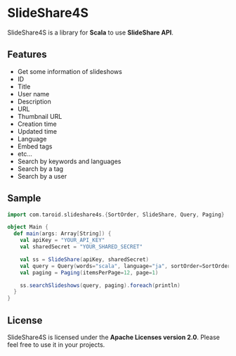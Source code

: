 # SlideShare4S

SlideShare4S is a library for **Scala** to use **SlideShare API**.

## Features

* Get some information of slideshows
 * ID
 * Title
 * User name
 * Description
 * URL
 * Thumbnail URL
 * Creation time
 * Updated time
 * Language
 * Embed tags
 * etc...
* Search by keywords and languages
* Search by a tag
* Search by a user

## Sample

```Scala
import com.taroid.slideshare4s.{SortOrder, SlideShare, Query, Paging}

object Main {
  def main(args: Array[String]) {
    val apiKey = "YOUR_API_KEY"
    val sharedSecret = "YOUR_SHARED_SECRET"

    val ss = SlideShare(apiKey, sharedSecret)
    val query = Query(words="scala", language="ja", sortOrder=SortOrder.LATEST)
    val paging = Paging(itemsPerPage=12, page=1)

    ss.searchSlideshows(query, paging).foreach(println)
  }
}
```

## License

SlideShare4S is licensed under the **Apache Licenses version 2.0**.
Please feel free to use it in your projects.
